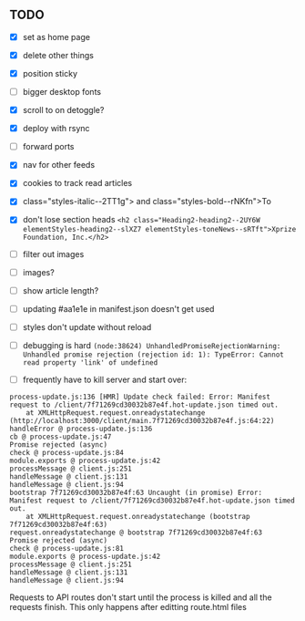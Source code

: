 ## TODO

-[x] set as home page
-[x] delete other things
-[x] position sticky 
-[ ] bigger desktop fonts
-[x] scroll to on detoggle?
-[x] deploy with rsync
-[ ] forward ports 
-[x] nav for other feeds
-[x] cookies to track read articles
-[x] class="styles-italic--2TT1g"> and class="styles-bold--rNKfn">To
-[x] don't lose section heads
`<h2 class="Heading2-heading2--2UY6W elementStyles-heading2--slXZ7 elementStyles-toneNews--sRTft">Xprize Foundation, Inc.</h2>`
-[ ] filter out images
-[ ] images?
-[ ] show article length?

-[ ] updating #aa1e1e in manifest.json doesn't get used
-[ ] styles don't update without reload
-[ ] debugging is hard `(node:38624) UnhandledPromiseRejectionWarning: Unhandled promise rejection (rejection id: 1): TypeError: Cannot read property 'link' of undefined`
-[ ] frequently have to kill server and start over:
```
process-update.js:136 [HMR] Update check failed: Error: Manifest request to /client/7f71269cd30032b87e4f.hot-update.json timed out.
    at XMLHttpRequest.request.onreadystatechange (http://localhost:3000/client/main.7f71269cd30032b87e4f.js:64:22)
handleError @ process-update.js:136
cb @ process-update.js:47
Promise rejected (async)
check @ process-update.js:84
module.exports @ process-update.js:42
processMessage @ client.js:251
handleMessage @ client.js:131
handleMessage @ client.js:94
bootstrap 7f71269cd30032b87e4f:63 Uncaught (in promise) Error: Manifest request to /client/7f71269cd30032b87e4f.hot-update.json timed out.
    at XMLHttpRequest.request.onreadystatechange (bootstrap 7f71269cd30032b87e4f:63)
request.onreadystatechange @ bootstrap 7f71269cd30032b87e4f:63
Promise rejected (async)
check @ process-update.js:81
module.exports @ process-update.js:42
processMessage @ client.js:251
handleMessage @ client.js:131
handleMessage @ client.js:94
```
Requests to API routes don't start until the process is killed and all the requests finish.
This only happens after editting route.html files